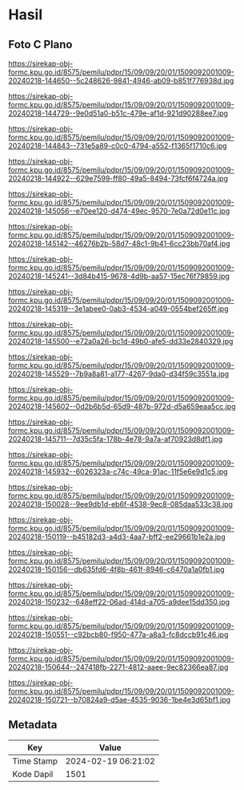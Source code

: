 # Hasil

## Foto C Plano

https://sirekap-obj-formc.kpu.go.id/8575/pemilu/pdpr/15/09/09/20/01/1509092001009-20240218-144650--5c248626-9841-4946-ab09-b851f776938d.jpg

https://sirekap-obj-formc.kpu.go.id/8575/pemilu/pdpr/15/09/09/20/01/1509092001009-20240218-144729--9e0d51a0-b51c-479e-af1d-921d90288ee7.jpg

https://sirekap-obj-formc.kpu.go.id/8575/pemilu/pdpr/15/09/09/20/01/1509092001009-20240218-144843--731e5a89-c0c0-4794-a552-f1365f1710c6.jpg

https://sirekap-obj-formc.kpu.go.id/8575/pemilu/pdpr/15/09/09/20/01/1509092001009-20240218-144922--629e7599-ff80-49a5-8494-73fcf6f4724a.jpg

https://sirekap-obj-formc.kpu.go.id/8575/pemilu/pdpr/15/09/09/20/01/1509092001009-20240218-145056--e70ee120-d474-49ec-9570-7e0a72d0e11c.jpg

https://sirekap-obj-formc.kpu.go.id/8575/pemilu/pdpr/15/09/09/20/01/1509092001009-20240218-145142--46276b2b-58d7-48c1-9b41-6cc23bb70af4.jpg

https://sirekap-obj-formc.kpu.go.id/8575/pemilu/pdpr/15/09/09/20/01/1509092001009-20240218-145241--3d84b415-9678-4d9b-aa57-15ec76f79859.jpg

https://sirekap-obj-formc.kpu.go.id/8575/pemilu/pdpr/15/09/09/20/01/1509092001009-20240218-145319--3e1abee0-0ab3-4534-a049-0554bef265ff.jpg

https://sirekap-obj-formc.kpu.go.id/8575/pemilu/pdpr/15/09/09/20/01/1509092001009-20240218-145500--e72a0a26-bc1d-49b0-afe5-dd33e2840329.jpg

https://sirekap-obj-formc.kpu.go.id/8575/pemilu/pdpr/15/09/09/20/01/1509092001009-20240218-145529--7b9a8a81-a177-4267-9da0-d34f59c3551a.jpg

https://sirekap-obj-formc.kpu.go.id/8575/pemilu/pdpr/15/09/09/20/01/1509092001009-20240218-145602--0d2b6b5d-65d9-487b-972d-d5a659eaa5cc.jpg

https://sirekap-obj-formc.kpu.go.id/8575/pemilu/pdpr/15/09/09/20/01/1509092001009-20240218-145711--7d35c5fa-178b-4e78-9a7a-af70923d8df1.jpg

https://sirekap-obj-formc.kpu.go.id/8575/pemilu/pdpr/15/09/09/20/01/1509092001009-20240218-145932--6026323a-c74c-49ca-91ac-11f5e6e9d1c5.jpg

https://sirekap-obj-formc.kpu.go.id/8575/pemilu/pdpr/15/09/09/20/01/1509092001009-20240218-150028--9ee9db1d-eb6f-4538-9ec8-085daa533c38.jpg

https://sirekap-obj-formc.kpu.go.id/8575/pemilu/pdpr/15/09/09/20/01/1509092001009-20240218-150119--b45182d3-a4d3-4aa7-bff2-ee29661b1e2a.jpg

https://sirekap-obj-formc.kpu.go.id/8575/pemilu/pdpr/15/09/09/20/01/1509092001009-20240218-150156--db635fd6-4f8b-461f-8946-c6470a1a0fb1.jpg

https://sirekap-obj-formc.kpu.go.id/8575/pemilu/pdpr/15/09/09/20/01/1509092001009-20240218-150232--648eff22-06ad-414d-a705-a9dee15dd350.jpg

https://sirekap-obj-formc.kpu.go.id/8575/pemilu/pdpr/15/09/09/20/01/1509092001009-20240218-150551--c92bcb80-f950-477a-a8a3-fc8dccb91c46.jpg

https://sirekap-obj-formc.kpu.go.id/8575/pemilu/pdpr/15/09/09/20/01/1509092001009-20240218-150644--247418fb-2271-4812-aaee-9ec82366ea87.jpg

https://sirekap-obj-formc.kpu.go.id/8575/pemilu/pdpr/15/09/09/20/01/1509092001009-20240218-150721--b70824a9-d5ae-4535-9036-1be4e3d65bf1.jpg


## Metadata

| Key        | Value               |
| ---------- | ------------------- |
| Time Stamp | 2024-02-19 06:21:02 |
| Kode Dapil | 1501                |



